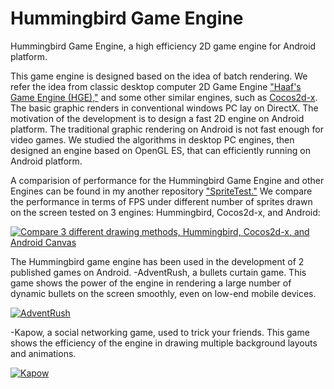 # Hummingbird Game Engine
Hummingbird Game Engine, a high efficiency 2D game engine for Android platform.

This game engine is designed based on the idea of batch rendering. We refer the idea from classic desktop computer 2D Game Engine ["Haaf's Game Engine (HGE),"](https://sourceforge.net/projects/hge/) and some other similar engines, such as [Cocos2d-x](http://www.cocos2d-x.org/). The basic graphic renders in conventional windows PC lay on DirectX. The motivation of the development is to design a fast 2D engine on Android platform. The traditional graphic rendering on Android is not fast enough for video games. We studied the algorithms in desktop PC engines, then designed an engine based on OpenGL ES, that can efficiently running on Android platform.

A comparision of performance for the Hummingbird Game Engine and other Engines can be found in my another repository ["SpriteTest."](https://github.com/minicpp/SpriteTest) We compare the performance in terms of FPS under different number of sprites drawn on the screen tested on 3 engines: Hummingbird, Cocos2d-x, and Android:

[![Compare 3 different drawing methods, Hummingbird, Cocos2d-x, and Android Canvas](https://img.youtube.com/vi/agHmpYKi2_M/0.jpg)](https://youtu.be/agHmpYKi2_M?list=PLAkmswnok1in9Qq1BcDWr0W_9EbqbJPx8)

The Hummingbird game engine has been used in the development of 2 published games on Android.
-AdventRush, a bullets curtain game. This game shows the power of the engine in rendering a large number of dynamic bullets on the screen smoothly, even on low-end mobile devices.

[![AdventRush](https://img.youtube.com/vi/_bA8sj6XnMA/0.jpg)](https://youtu.be/_bA8sj6XnMA?list=PLAkmswnok1in9Qq1BcDWr0W_9EbqbJPx8)

-Kapow, a social networking game, used to trick your friends. This game shows the efficiency of the engine in drawing multiple background layouts and animations.

[![Kapow](https://img.youtube.com/vi/ClTcYpVR_QQ/0.jpg)](https://youtu.be/ClTcYpVR_QQ?list=PLAkmswnok1in9Qq1BcDWr0W_9EbqbJPx8)
